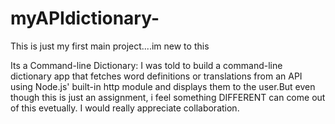 # myAPIdictionary-
This is just my first main project....im new to this

Its a Command-line Dictionary: I was told to build a command-line dictionary app that fetches word
definitions or translations from an API using Node.js' built-in http module and displays
them to the user.But even though this is just an assignment, i feel something DIFFERENT can come out of this evetually. 
I would really appreciate collaboration.
